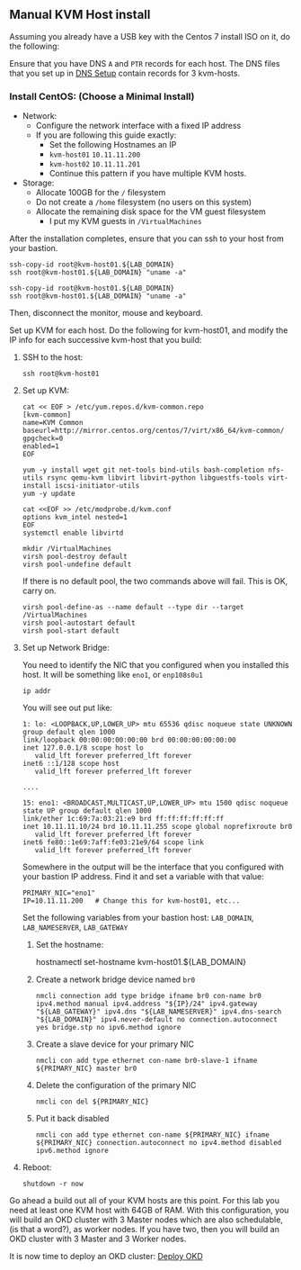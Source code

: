 ## Manual KVM Host install

Assuming you already have a USB key with the Centos 7 install ISO on it, do the following:

Ensure that you have DNS `A` and `PTR` records for each host.  The DNS files that you set up in [DNS Setup](DNS_Config.md) contain records for 3 kvm-hosts.

### Install CentOS: (Choose a Minimal Install)

* Network:
  * Configure the network interface with a fixed IP address
  * If you are following this guide exactly:
    * Set the following Hostnames an IP
    * `kvm-host01` `10.11.11.200`
    * `kvm-host02` `10.11.11.201`
    * Continue this pattern if you have multiple KVM hosts.
* Storage:
    * Allocate 100GB for the `/` filesystem
    * Do not create a `/home` filesystem (no users on this system)
    * Allocate the remaining disk space for the VM guest filesystem
        * I put my KVM guests in `/VirtualMachines` 

After the installation completes,  ensure that you can ssh to your host from your bastion.

    ssh-copy-id root@kvm-host01.${LAB_DOMAIN}
    ssh root@kvm-host01.${LAB_DOMAIN} "uname -a"

    ssh-copy-id root@kvm-host01.${LAB_DOMAIN}
    ssh root@kvm-host01.${LAB_DOMAIN} "uname -a"

Then, disconnect the monitor, mouse and keyboard.

Set up KVM for each host.  Do the following for kvm-host01, and modify the IP info for each successive kvm-host that you build:

1. SSH to the host:

       ssh root@kvm-host01

1. Set up KVM:

       cat << EOF > /etc/yum.repos.d/kvm-common.repo
       [kvm-common]
       name=KVM Common
       baseurl=http://mirror.centos.org/centos/7/virt/x86_64/kvm-common/
       gpgcheck=0
       enabled=1
       EOF

       yum -y install wget git net-tools bind-utils bash-completion nfs-utils rsync qemu-kvm libvirt libvirt-python libguestfs-tools virt-install iscsi-initiator-utils
       yum -y update

       cat <<EOF >> /etc/modprobe.d/kvm.conf
       options kvm_intel nested=1
       EOF
       systemctl enable libvirtd

       mkdir /VirtualMachines
       virsh pool-destroy default
       virsh pool-undefine default

    If there is no default pool, the two commands above will fail.  This is OK, carry on.

       virsh pool-define-as --name default --type dir --target /VirtualMachines
       virsh pool-autostart default
       virsh pool-start default

1. Set up Network Bridge:

    You need to identify the NIC that you configured when you installed this host.  It will be something like `eno1`, or `enp108s0u1`

       ip addr

    You will see out put like:

       1: lo: <LOOPBACK,UP,LOWER_UP> mtu 65536 qdisc noqueue state UNKNOWN group default qlen 1000
       link/loopback 00:00:00:00:00:00 brd 00:00:00:00:00:00
       inet 127.0.0.1/8 scope host lo
          valid_lft forever preferred_lft forever
       inet6 ::1/128 scope host 
          valid_lft forever preferred_lft forever

       ....

       15: eno1: <BROADCAST,MULTICAST,UP,LOWER_UP> mtu 1500 qdisc noqueue state UP group default qlen 1000
       link/ether 1c:69:7a:03:21:e9 brd ff:ff:ff:ff:ff:ff
       inet 10.11.11.10/24 brd 10.11.11.255 scope global noprefixroute br0
          valid_lft forever preferred_lft forever
       inet6 fe80::1e69:7aff:fe03:21e9/64 scope link 
          valid_lft forever preferred_lft forever

    Somewhere in the output will be the interface that you configured with your bastion IP address.  Find it and set a variable with that value:

       PRIMARY_NIC="eno1"
       IP=10.11.11.200   # Change this for kvm-host01, etc...

    Set the following variables from your bastion host: `LAB_DOMAIN`, `LAB_NAMESERVER`, `LAB_GATEWAY`

    1. Set the hostname:

       hostnamectl set-hostname kvm-host01.${LAB_DOMAIN}

    1. Create a network bridge device named `br0`

           nmcli connection add type bridge ifname br0 con-name br0 ipv4.method manual ipv4.address "${IP}/24" ipv4.gateway "${LAB_GATEWAY}" ipv4.dns "${LAB_NAMESERVER}" ipv4.dns-search "${LAB_DOMAIN}" ipv4.never-default no connection.autoconnect yes bridge.stp no ipv6.method ignore 

    1. Create a slave device for your primary NIC

           nmcli con add type ethernet con-name br0-slave-1 ifname ${PRIMARY_NIC} master br0

    1. Delete the configuration of the primary NIC

           nmcli con del ${PRIMARY_NIC}

    1. Put it back disabled

           nmcli con add type ethernet con-name ${PRIMARY_NIC} ifname ${PRIMARY_NIC} connection.autoconnect no ipv4.method disabled ipv6.method ignore

1. Reboot:

       shutdown -r now

Go ahead a build out all of your KVM hosts are this point.  For this lab you need at least one KVM host with 64GB of RAM.  With this configuration, you will build an OKD cluster with 3 Master nodes which are also schedulable, (is that a word?), as worker nodes.  If you have two, then you will build an OKD cluster with 3 Master and 3 Worker nodes.

It is now time to deploy an OKD cluster: [Deploy OKD](DeployOKD.md)
